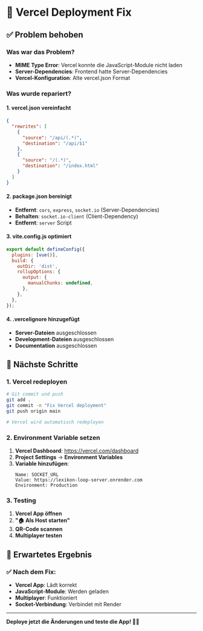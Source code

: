 # 🔧 Vercel Deployment Fix

## ✅ **Problem behoben**

### **Was war das Problem?**

- **MIME Type Error**: Vercel konnte die JavaScript-Module nicht laden
- **Server-Dependencies**: Frontend hatte Server-Dependencies
- **Vercel-Konfiguration**: Alte vercel.json Format

### **Was wurde repariert?**

#### **1. vercel.json vereinfacht**

```json
{
  "rewrites": [
    {
      "source": "/api/(.*)",
      "destination": "/api/$1"
    },
    {
      "source": "/(.*)",
      "destination": "/index.html"
    }
  ]
}
```

#### **2. package.json bereinigt**

- **Entfernt**: `cors`, `express`, `socket.io` (Server-Dependencies)
- **Behalten**: `socket.io-client` (Client-Dependency)
- **Entfernt**: `server` Script

#### **3. vite.config.js optimiert**

```javascript
export default defineConfig({
  plugins: [vue()],
  build: {
    outDir: 'dist',
    rollupOptions: {
      output: {
        manualChunks: undefined,
      },
    },
  },
});
```

#### **4. .vercelignore hinzugefügt**

- **Server-Dateien** ausgeschlossen
- **Development-Dateien** ausgeschlossen
- **Documentation** ausgeschlossen

## 🚀 **Nächste Schritte**

### **1. Vercel redeployen**

```bash
# Git commit und push
git add .
git commit -m "Fix Vercel deployment"
git push origin main

# Vercel wird automatisch redeployen
```

### **2. Environment Variable setzen**

1. **Vercel Dashboard**: https://vercel.com/dashboard
2. **Project Settings** → **Environment Variables**
3. **Variable hinzufügen**:
   ```
   Name: SOCKET_URL
   Value: https://lexikon-loop-server.onrender.com
   Environment: Production
   ```

### **3. Testing**

1. **Vercel App öffnen**
2. **"🏠 Als Host starten"**
3. **QR-Code scannen**
4. **Multiplayer testen**

## 🎯 **Erwartetes Ergebnis**

### **✅ Nach dem Fix**:

- **Vercel App**: Lädt korrekt
- **JavaScript-Module**: Werden geladen
- **Multiplayer**: Funktioniert
- **Socket-Verbindung**: Verbindet mit Render

---

**Deploye jetzt die Änderungen und teste die App! 🚀✨**
